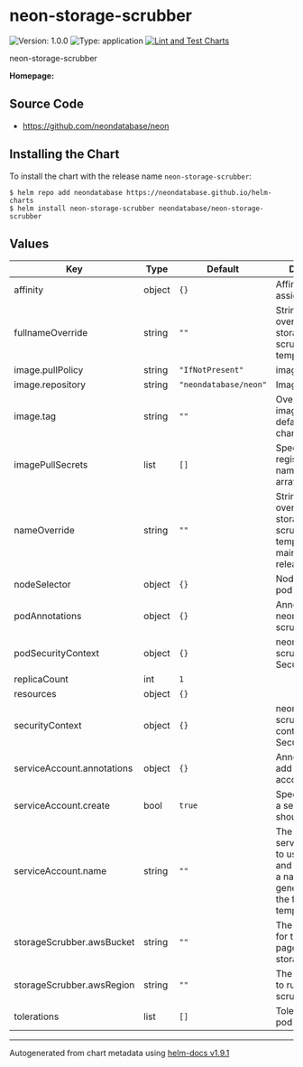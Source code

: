 # neon-storage-scrubber

![Version: 1.0.0](https://img.shields.io/badge/Version-1.0.0-informational?style=flat-square) ![Type: application](https://img.shields.io/badge/Type-application-informational?style=flat-square) [![Lint and Test Charts](https://github.com/neondatabase/helm-charts/actions/workflows/lint-test.yaml/badge.svg)](https://github.com/neondatabase/helm-charts/actions/workflows/lint-test.yaml)

neon-storage-scrubber

**Homepage:**

## Source Code

* <https://github.com/neondatabase/neon>

## Installing the Chart

To install the chart with the release name `neon-storage-scrubber`:

```console
$ helm repo add neondatabase https://neondatabase.github.io/helm-charts
$ helm install neon-storage-scrubber neondatabase/neon-storage-scrubber
```

## Values

| Key | Type | Default | Description |
|-----|------|---------|-------------|
| affinity | object | `{}` | Affinity for pod assignment |
| fullnameOverride | string | `""` | String to fully override neon-storage-scrubber.fullname template |
| image.pullPolicy | string | `"IfNotPresent"` | image pull policy |
| image.repository | string | `"neondatabase/neon"` | Image repository |
| image.tag | string | `""` | Overrides the image tag whose default is the chart appVersion. |
| imagePullSecrets | list | `[]` | Specify docker-registry secret names as an array |
| nameOverride | string | `""` | String to partially override neon-storage-scrubber.fullname template (will maintain the release name) |
| nodeSelector | object | `{}` | Node labels for pod assignment. |
| podAnnotations | object | `{}` | Annotations for neon-storage-scrubber pods |
| podSecurityContext | object | `{}` | neon-storage-scrubber's pods Security Context |
| replicaCount | int | `1` |  |
| resources | object | `{}` |  |
| securityContext | object | `{}` | neon-storage-scrubber's containers Security Context |
| serviceAccount.annotations | object | `{}` | Annotations to add to the service account |
| serviceAccount.create | bool | `true` | Specifies whether a service account should be created |
| serviceAccount.name | string | `""` | The name of the service account to use. If not set and create is true, a name is generated using the fullname template |
| storageScrubber.awsBucket | string | `""` | The AWS bucket for the pageserver storage |
| storageScrubber.awsRegion | string | `""` | The AWS region to run the scrubber |
| tolerations | list | `[]` | Tolerations for pod assignment. |

----------------------------------------------
Autogenerated from chart metadata using [helm-docs v1.9.1](https://github.com/norwoodj/helm-docs/releases/v1.9.1)
